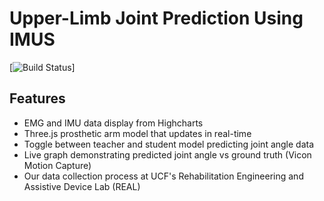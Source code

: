 # Upper-Limb Joint Prediction Using IMUS

[![Build Status](https://github.com/stevenc15/SD1-project)]

## Features
- EMG and IMU data display from Highcharts
- Three.js prosthetic arm model that updates in real-time
- Toggle between teacher and student model predicting joint angle data
- Live graph demonstrating predicted joint angle vs ground truth (Vicon Motion Capture)
- Our data collection process at UCF's Rehabilitation Engineering and Assistive Device Lab (REAL)
